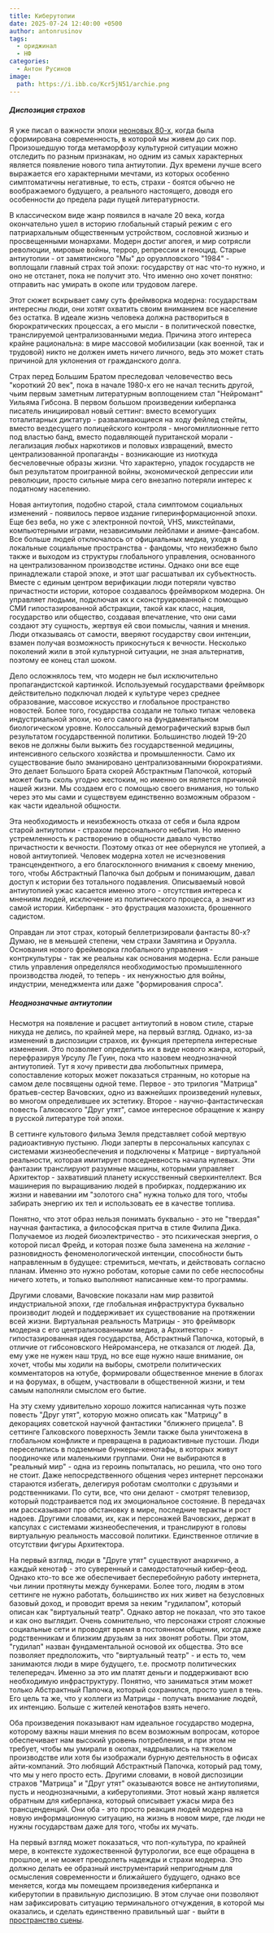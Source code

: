 ```yaml
---
title: Киберутопии
date: 2025-07-24 12:40:00 +0500
author: antonrusinov
tags:
  - ориджинал
  - НФ
categories:
  - Антон Русинов
image:
  path: https://i.ibb.co/Kcr5jN51/archie.png
---
```


##### Диспозиция страхов

Я уже писал о важности эпохи [неоновых 80-х](https://hypercatalog.ru/posts/neon-80s/), когда была сформирована современность, в которой мы живем до сих пор. Произошедшую тогда метаморфозу культурной ситуации можно отследить по разным признакам, но одним из самых характерных является появление нового типа антиутопии. Дух времени лучше всего выражается его характерными мечтами, из которых особенно симптоматичны негативные, то есть, страхи - боятся обычно не воображаемого будущего, а реального настоящего, доводя его особенности до предела ради пущей литературности.

В классическом виде жанр появился в начале 20 века, когда окончательно ушел в историю глобальный старый режим с его патриархальным общественным устройством, сословной жизнью и просвещенными монархами. Модерн достиг апогея, и мир сотрясли революции, мировые войны, террор, репрессии и геноцид. Старые антиутопии - от замятинского "Мы" до оруэлловского "1984" - воплощали главный страх той эпохи: государству от нас что-то нужно, и оно не отстанет, пока не получит это. Что именно оно хочет понятно: отправить нас умирать в окопе или трудовом лагере.

Этот сюжет вскрывает саму суть фреймворка модерна: государствам интересны люди, они хотят охватить своим вниманием все население без остатка. В идеале жизнь человека должна раствориться в бюрократических процессах, а его мысли - в политической повестке, транслируемой централизованными медиа. Причина этого интереса крайне рациональна: в мире массовой мобилизации (как военной, так и трудовой) никто не должен иметь ничего личного, ведь это может стать причиной для уклонения от гражданского долга.

Страх перед Большим Братом преследовал человечество весь "короткий 20 век", пока в начале 1980-х его не начал теснить другой, чьим первым заметным литературным воплощением стал "Нейромант" Уильяма Гибсона. В первом большом произведении киберпанка писатель инициировал новый сеттинг: вместо всемогущих тоталитарных диктатур - разваливающиеся на ходу фейлед стейты, вместо вездесущего полицейского контроля - многомиллионные гетто под властью банд, вместо подавляющей пуританской морали - легализация любых наркотиков и половых извращений, вместо централизованной пропаганды - возникающие из ниоткуда бесчеловечные образы жизни. Что характерно, упадок государств не был результатом проигранной войны, экономической депрессии или революции, просто сильные мира сего внезапно потеряли интерес к податному населению.

Новая антиутопия, подобно старой, стала симптомом социальных изменений - появилось первое издание гиперинформационной эпохи. Еще без веба, но уже с электронной почтой, VHS, микстейпами, компьютерными играми, независимыми лейблами и аниме-фансабом. Все больше людей отключалось от официальных медиа, уходя в локальные социальные пространства - фандомы, что неизбежно было также и выходом из структуры глобального управления, основанного на централизованном производстве истины. Однако они все еще принадлежали старой эпохе, и этот шаг расшатывал их субъектность. Вместе с единым центром верификации люди потеряли чувство причастности истории, которое создавалось фреймворком модерна. Он управляет людьми, подключая их к сконструированной с помощью СМИ гипостазированной абстракции, такой как класс, нация, государство или общество, создавая впечатление, что они сами создают эту сущность, жертвуя ей свои помыслы, чаяния и мнения. Люди отказываясь от самости, вверяют государству свои интенции, взамен получая возможность прикоснуться к вечности. Несколько поколений жили в этой культурной ситуации, не зная альтернатив, поэтому ее конец стал шоком.

Дело осложнялось тем, что модерн не был исключительно пропагандистской картинкой. Используемый государствами фреймворк действительно подключал людей к культуре через среднее образование, массовое искусство и глобальное пространство новостей. Более того, государства создали не только типаж человека индустриальной эпохи, но его самого на фундаментальном биологическом уровне. Колоссальный демографический взрыв был результатом государственной политики. Большинство людей 19-20 веков не должны были выжить без государственной медицины, интенсивного сельского хозяйства и промышленности. Само их существование было эманировано централизованными бюрократиями. Это делает Большого Брата скорей Абстрактным Папочкой, который может быть сколь угодно жестоким, но именно он является причиной нашей жизни. Мы создаем его с помощью своего внимания, но только через это мы сами и существуем единственно возможным образом - как части идеальной общности.

Эта необходимость и неизбежность отказа от себя и была ядром старой антиутопии - страхом персонального небытия. Но именно устремленность к растворению в общности давало чувство причастности к вечности. Поэтому отказ от нее обернулся не утопией, а новой антиутопией. Человек модерна хотел не исчезновения трансцендентного, а его благосклонного внимания к своему мнению, того, чтобы Абстрактный Папочка был добрым и понимающим, давал доступ к истории без тотального подавления. Описываемый новой антиутопией ужас касается именно этого - отсутствия интереса к мнениям людей, исключение из политического процесса, а значит из самой истории. Киберпанк - это фрустрация мазохиста, брошенного садистом.

Оправдан ли этот страх, который беллетризировали фантасты 80-х? Думаю, не в меньшей степени, чем страхи Замятина и Оруэлла. Основания нового фреймворка глобального управления - контркультуры - так же реальны как основания модерна. Если раньше стиль управления определялся необходимостью промышленного производства людей, то теперь - их ненужностью для войны, индустрии, менеджмента или даже "формирования спроса".

##### Неоднозначные антиутопии

Несмотря на появление и расцвет антиутопий в новом стиле, старые никуда не делись, по крайней мере, на первый взгляд. Однако, из-за изменений в диспозиции страхов, их функция претерпела интересные изменения. Это позволяет определить их в виде нового жанра, который, перефразируя Урсулу Ле Гуин, пока что назовем неоднозначной антиутопией. Тут я хочу привести два любопытных примера, сопоставление которых может показаться странным, но которые на самом деле посвящены одной теме. Первое - это трилогия "Матрица" братьев-сестер Вачовских, одно из важнейших произведений нулевых, во многом определившее их эстетику. Второе - научно-фантастическая повесть Галковского "Друг утят", самое интересное обращение к жанру в русской литературе той эпохи.

В сеттинге культового фильма Земля представляет собой мертвую радиоактивную пустыню. Люди заперты в персональных капсулах с системами жизнеобеспечения и подключены к Матрице - виртуальной реальности, которая имитирует повседневность начала нулевых. Эти фантазии транслируют разумные машины, которыми управляет Архитектор - захвативший планету искусственный сверхинтеллект. Вся машинерия по выращиванию людей в пробирках, поддержанию их жизни и навевании им "золотого сна" нужна только для того, чтобы забирать энергию их тел и использовать ее в качестве топлива.

Понятно, что этот образ нельзя понимать буквально - это не "твердая" научная фантастика, а философская притча в стиле Филипа Дика. Получаемое из людей биоэлектричество - это психическая энергия, о которой писал Фрейд, и которая позже была заменена на *желание* - разновидность феноменологической интенции, способности быть направленным в будущее: стремиться, мечтать, и действовать согласно планам. Именно это нужно роботам, которые сами по себе неспособны ничего хотеть, и только выполняют написанные кем-то программы.

Другими словами, Вачовские показали нам мир развитой индустриальной эпохи, где глобальная инфраструктура буквально производит людей и поддерживает их существование на протяжении всей жизни. Виртуальная реальность Матрицы - это фреймворк модерна с его централизованными медиа, а Архитектор - гипостазированная идея государства, Абстрактный Папочка, который, в отличие от гибсоновского Нейромансера, не отказался от людей. Да, ему уже не нужен наш труд, но все еще нужно наше внимание, он хочет, чтобы мы ходили на выборы, смотрели политических комментаторов на ютубе, формировали общественное мнение в блогах и на форумах, в общем, участвовали в общественной жизни, и тем самым наполняли смыслом его бытие.

На эту схему удивительно хорошо ложится написанная чуть позже повесть "Друг утят", которую можно описать как "Матрицу" в декорациях советской научной фантастики "ближнего прицела". В сеттинге Галковского поверхность Земли также была уничтожена в глобальном конфликте и превращена в радиоактивные пустоши. Люди переселились в подземные бункеры-кенотафы, в которых живут поодиночке или маленькими группами. Они не выбираются в "реальный мир" - одна из героинь попыталась, но решила, что оно того не стоит. Даже непосредственного общения через интернет персонажи стараются избегать, делегируя роботам смолтолки с друзьями и родственниками. По сути, все, что они делают - смотрят телевизор, который подстраивается под их эмоциональное состояние. В передачах им рассказывают про обстановку в мире, последние теракты и рост надоев. Другими словами, их, как и персонажей Вачовских, держат в капсулах с системами жизнеобеспечения, и транслируют в головы виртуальную реальность массовой политики. Единственное отличие в отсутствии фигуры Архитектора.

На первый взгляд, люди в "Друге утят" существуют анархично, а каждый кенотаф - это суверенный и самодостаточный кибер-феод. Однако кто-то все же обеспечивает бесперебойную работу интернета, чьи линии протянуты между бункерами. Более того, людям в этом сеттинге не нужно работать, большинство их них живет на безусловных базовый доход, и проводит время за неким "гудилапом", который описан как "виртуальный театр". Однако автор не показал, что это такое и как оно выглядит. Очень сомнительно, что персонажи строят сложные социальные сети и проводят время в постоянном общении, когда даже родственникам и близким друзьям за них звонят роботы. При этом, "гудилап" назван фундаментальной основой их общества. Это все позволяет предположить, что "виртуальный театр" - и есть то, чем занимаются люди в мире будущего, т.е. просмотр политических телепередач. Именно за это им платят деньги и поддерживают всю необходимую инфраструктуру. Понятно, что заниматься этим может только Абстрактный Папочка, который сохранился, просто ушел в тень. Его цель та же, что у коллеги из Матрицы - получать внимание людей, их интенцию. Больше с жителей кенотафов взять нечего.

Оба произведения показывают нам идеальное государство модерна, которому важны наши мнения по всем возможным вопросам, которое обеспечивает нам высокий уровень потребления, и при этом не требует, чтобы мы умирали в окопах, надрывались на тяжелом производстве или хотя бы изображали бурную деятельность в офисах айти-компаний. Это любящий Абстрактный Папочка, который рад тому, что мы у него просто есть. Другими словами, в новой диспозиции страхов "Матрица" и "Друг утят" оказываются вовсе не антиутопиями, пусть и неоднозначными, а киберутопиями. Этот новый жанр является обратным для киберпанка, который описывает ужасы мира без трансценденций. Они оба - это просто реакция людей модерна на новую информационную ситуацию, на жизнь в новом мире, где люди не нужны государствам даже для того, чтобы их мучать.

На первый взгляд может показаться, что поп-культура, по крайней мере, в контексте художественной футурологии, все еще обращена в прошлое, и не может преодолеть надежды и страхи модерна. Это должно делать ее образный инструментарий непригодным для осмысления современности и ближайшего будущего, однако все меняется, когда мы помещаем произведения киберпанка и киберутопии в правильную диспозицию. В этом случае они позволяют нам зафиксировать ситуацию терминального отчуждения, в которой мы оказались, и сделать единственно правильный шаг - выйти в [пространство сцены](https://hypercatalog.ru/posts/greetings/).
